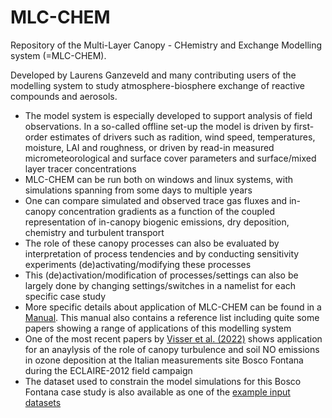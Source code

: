 # MLC-CHEM
Repository of the Multi-Layer Canopy - CHemistry and Exchange Modelling system (=MLC-CHEM). 

Developed by Laurens Ganzeveld and many contributing users of the modelling system to study atmosphere-biosphere exchange of reactive compounds and aerosols. 
* The model system is especially developed to support analysis of field observations. In a so-called offline set-up the model is driven by first-order estimates of drivers such as radition, wind speed, temperatures, moisture, LAI and roughness, or driven by read-in measured micrometeorological and surface cover parameters and surface/mixed layer tracer concentrations  
* MLC-CHEM can be run both on windows and linux systems, with simulations spanning from some days to multiple years
* One can compare simulated and observed trace gas fluxes and in-canopy concentration gradients as a function of the coupled representation of in-canopy biogenic emissions, dry deposition, chemistry and turbulent transport 
* The role of these canopy processes can also be evaluated by interpretation of process tendencies and by conducting sensitivity experiments (de)activating/modifying these processes 
* This (de)activation/modification of processes/settings can also be largely done by changing settings/switches in a namelist for each specific case study
* More specific details about application of MLC-CHEM can be found in a [Manual](https://github.com/ganzeveld/MLC-CHEM/blob/a2abb05931baa2c58b83d1335633f236ddf6e57b/documentation/Manual_MLC_CHEMv5.pdf). This  manual also contains a reference list including quite some papers showing a range of applications of this modelling system 
* One of the most recent papers by [Visser et al. (2022)](https://github.com/ganzeveld/MLC-CHEM/blob/c0d13c1c11b3495a582ec493c03720d2b8a271ec/documentation/Visser%20et%20al.%20O3%20deposition%20impact%20assessment%20and%20O3%20flux%20partioning%20acp-21-18393-2021.pdf) shows application for an anaylysis of the role of canopy turbulence and soil NO emissions in ozone deposition at the Italian measurements site Bosco Fontana during the ECLAIRE-2012 field campaign 
* The dataset used to constrain the model simulations for this Bosco Fontana case study is also available as one of the [example input datasets](https://github.com/ganzeveld/MLC-CHEM/blob/d84e8fd8967e9c55eee8e3fa69d025b607c737a5/input/BFt_20120624_20120711.inp)  
